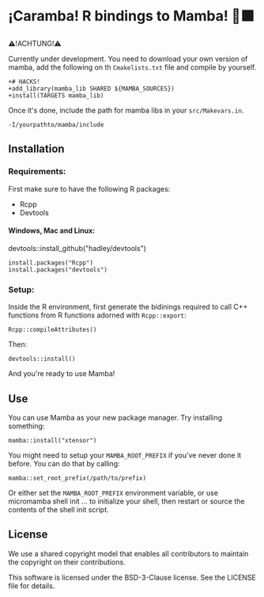 # ¡Caramba! R bindings to Mamba! 🐍⬛️

⚠️!ACHTUNG!⚠️

Currently under development. You need to download your own version of mamba, add the following on th `Cmakelists.txt` file and compile by yourself.

```
+# HACKS!
+add_library(mamba_lib SHARED ${MAMBA_SOURCES})
+install(TARGETS mamba_lib)
```

Once it's done, include the path for mamba libs in your `src/Makevars.in`.

```
-I/yourpathto/mamba/include
```

## Installation

### Requirements:

First make sure to have the following R packages:

- Rcpp
- Devtools

#### Windows, Mac and Linux:

devtools::install_github("hadley/devtools")

```
install.packages("Rcpp")
install.packages("devtools")
```

### Setup:

Inside the R environment, first generate the bidinings required to call C++ functions from R functions adorned with `Rcpp::export`:

`Rcpp::compileAttributes()`

Then:

`devtools::install()`

And you're ready to use Mamba!

## Use

You can use Mamba as your new package manager. Try installing something:

`mamba::install("xtensor")`

You might need to setup your `MAMBA_ROOT_PREFIX` if you've never done it before.
You can do that by calling:

`mamba::set_root_prefix(/path/to/prefix)`

Or either set the `MAMBA_ROOT_PREFIX` environment variable, or use  micromamba
shell init ... to initialize your shell, then restart or source the contents of the shell init script.

## License

We use a shared copyright model that enables all contributors to maintain the copyright on their contributions.

This software is licensed under the BSD-3-Clause license. See the LICENSE file for details.
